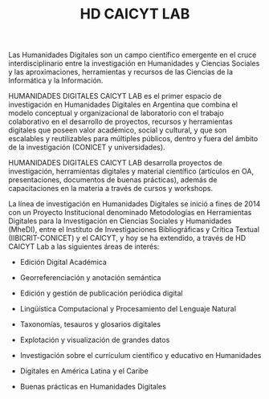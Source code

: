 ﻿---
layout: inicio
title: HD CAICYT LAB
---

Las Humanidades Digitales son un campo científico emergente en el cruce interdisciplinario entre la investigación en Humanidades y Ciencias Sociales y las aproximaciones, herramientas y recursos de las Ciencias de la Informática y la Información. 

HUMANIDADES DIGITALES CAICYT LAB es el primer espacio de investigación en Humanidades Digitales en Argentina que combina el modelo conceptual y organizacional de laboratorio con el trabajo colaborativo en el desarrollo de proyectos, recursos y herramientas digitales que poseen valor académico, social y cultural, y que son escalables y reutilizables para múltiples públicos, dentro y fuera del ámbito de la investigación (CONICET y universidades).

HUMANIDADES DIGITALES CAICYT LAB desarrolla proyectos de investigación, herramientas digitales y material científico (artículos en OA, presentaciones, documentos de buenas prácticas), además de capacitaciones en la materia a través de cursos y workshops.

La línea de investigación en Humanidades Digitales se inició a fines de 2014 con un Proyecto Institucional denominado Metodologías en Herramientas Digitales para la Investigación en Ciencias Sociales y Humanidades (MheDI), entre el Instituto de Investigaciones Bibliográficas y Crítica Textual (IIBICRIT-CONICET) y el CAICYT, y hoy se ha extendido, a través de HD CAICYT Lab a las siguientes áreas de interés:

* Edición Digital Académica

* Georreferenciación y anotación semántica

* Edición y gestión de publicación periódica digital

* Lingüística Computacional y Procesamiento del Lenguaje Natural

* Taxonomías, tesauros y glosarios digitales

* Explotación y visualización de grandes datos

* Investigación sobre el currículum científico y educativo en Humanidades 

* Digitales en América Latina y el Caribe

* Buenas prácticas en Humanidades Digitales

<!-- [HDCAICYTLAB logo](/assets/img/.jpg) -->
